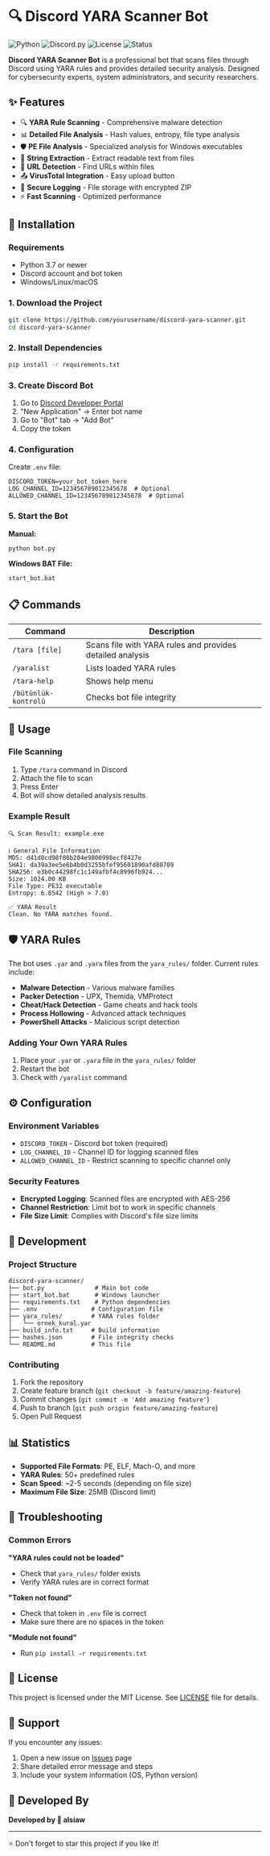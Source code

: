 # 🔍 Discord YARA Scanner Bot

![Python](https://img.shields.io/badge/python-v3.7+-blue.svg)
![Discord.py](https://img.shields.io/badge/discord.py-v2.5+-blue.svg)
![License](https://img.shields.io/badge/license-MIT-green.svg)
![Status](https://img.shields.io/badge/status-active-success.svg)

**Discord YARA Scanner Bot** is a professional bot that scans files through Discord using YARA rules and provides detailed security analysis. Designed for cybersecurity experts, system administrators, and security researchers.

## ✨ Features

- 🔍 **YARA Rule Scanning** - Comprehensive malware detection
- 📊 **Detailed File Analysis** - Hash values, entropy, file type analysis
- 🛡️ **PE File Analysis** - Specialized analysis for Windows executables
- 📜 **String Extraction** - Extract readable text from files
- 🔗 **URL Detection** - Find URLs within files
- 📤 **VirusTotal Integration** - Easy upload button
- 🔐 **Secure Logging** - File storage with encrypted ZIP
- ⚡ **Fast Scanning** - Optimized performance

## 🚀 Installation

### Requirements

- Python 3.7 or newer
- Discord account and bot token
- Windows/Linux/macOS

### 1. Download the Project

```bash
git clone https://github.com/yourusername/discord-yara-scanner.git
cd discord-yara-scanner
```

### 2. Install Dependencies

```bash
pip install -r requirements.txt
```

### 3. Create Discord Bot

1. Go to [Discord Developer Portal](https://discord.com/developers/applications)
2. "New Application" → Enter bot name
3. Go to "Bot" tab → "Add Bot"
4. Copy the token

### 4. Configuration

Create `.env` file:

```env
DISCORD_TOKEN=your_bot_token_here
LOG_CHANNEL_ID=123456789012345678  # Optional
ALLOWED_CHANNEL_ID=123456789012345678  # Optional
```

### 5. Start the Bot

**Manual:**
```bash
python bot.py
```

**Windows BAT File:**
```bash
start_bot.bat
```

## 📋 Commands

| Command | Description |
|---------|-------------|
| `/tara [file]` | Scans file with YARA rules and provides detailed analysis |
| `/yaralist` | Lists loaded YARA rules |
| `/tara-help` | Shows help menu |
| `/bütünlük-kontrolü` | Checks bot file integrity |

## 🎯 Usage

### File Scanning

1. Type `/tara` command in Discord
2. Attach the file to scan
3. Press Enter
4. Bot will show detailed analysis results

### Example Result

```
🔍 Scan Result: example.exe

ℹ️ General File Information
MD5: d41d8cd98f00b204e9800998ecf8427e
SHA1: da39a3ee5e6b4b0d3255bfef95601890afd80709
SHA256: e3b0c44298fc1c149afbf4c8996fb924...
Size: 1024.00 KB
File Type: PE32 executable
Entropy: 6.8542 (High > 7.0)

✅ YARA Result
Clean. No YARA matches found.
```

## 🛡️ YARA Rules

The bot uses `.yar` and `.yara` files from the `yara_rules/` folder. Current rules include:

- **Malware Detection** - Various malware families
- **Packer Detection** - UPX, Themida, VMProtect
- **Cheat/Hack Detection** - Game cheats and hack tools
- **Process Hollowing** - Advanced attack techniques
- **PowerShell Attacks** - Malicious script detection

### Adding Your Own YARA Rules

1. Place your `.yar` or `.yara` file in the `yara_rules/` folder
2. Restart the bot
3. Check with `/yaralist` command

## ⚙️ Configuration

### Environment Variables

- `DISCORD_TOKEN` - Discord bot token (required)
- `LOG_CHANNEL_ID` - Channel ID for logging scanned files
- `ALLOWED_CHANNEL_ID` - Restrict scanning to specific channel only

### Security Features

- **Encrypted Logging**: Scanned files are encrypted with AES-256
- **Channel Restriction**: Limit bot to work in specific channels
- **File Size Limit**: Complies with Discord's file size limits

## 🔧 Development

### Project Structure

```
discord-yara-scanner/
├── bot.py              # Main bot code
├── start_bot.bat       # Windows launcher
├── requirements.txt    # Python dependencies
├── .env               # Configuration file
├── yara_rules/        # YARA rules folder
│   └── ornek_kural.yar
├── build_info.txt     # Build information
├── hashes.json        # File integrity checks
└── README.md          # This file
```

### Contributing

1. Fork the repository
2. Create feature branch (`git checkout -b feature/amazing-feature`)
3. Commit changes (`git commit -m 'Add amazing feature'`)
4. Push to branch (`git push origin feature/amazing-feature`)
5. Open Pull Request

## 📊 Statistics

- **Supported File Formats**: PE, ELF, Mach-O, and more
- **YARA Rules**: 50+ predefined rules
- **Scan Speed**: ~2-5 seconds (depending on file size)
- **Maximum File Size**: 25MB (Discord limit)

## 🐛 Troubleshooting

### Common Errors

**"YARA rules could not be loaded"**
- Check that `yara_rules/` folder exists
- Verify YARA rules are in correct format

**"Token not found"**
- Check that token in `.env` file is correct
- Make sure there are no spaces in the token

**"Module not found"**
- Run `pip install -r requirements.txt`

## 📄 License

This project is licensed under the MIT License. See [LICENSE](LICENSE) file for details.

## 🤝 Support

If you encounter any issues:

1. Open a new issue on [Issues](https://github.com/yourusername/discord-yara-scanner/issues) page
2. Share detailed error message and steps
3. Include your system information (OS, Python version)

## 👥 Developed By

**Developed by  💙 alsiaw**

---

⭐ Don't forget to star this project if you like it!
